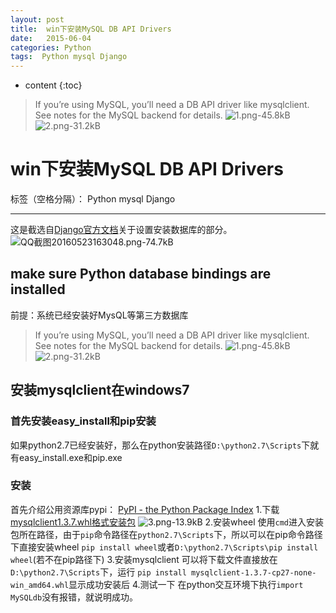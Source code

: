 ```yaml
---
layout: post
title:  win下安装MySQL DB API Drivers
date:   2015-06-04
categories: Python
tags:  Python mysql Django
---
```


* content
{:toc}

>If you’re using MySQL, you’ll need a DB API driver like mysqlclient. See notes for the MySQL backend for details.
![1.png-45.8kB][2]
![2.png-31.2kB][3]






# win下安装MySQL DB API Drivers

标签（空格分隔）： Python mysql Django

---
这是截选自[Django官方文档](https://docs.djangoproject.com/en/1.9/intro/install/)关于设置安装数据库的部分。
![QQ截图20160523163048.png-74.7kB][1]

## make sure Python database bindings are installed
前提：系统已经安装好MysQL等第三方数据库
>If you’re using MySQL, you’ll need a DB API driver like mysqlclient. See notes for the MySQL backend for details.
![1.png-45.8kB][2]
![2.png-31.2kB][3]


## 安装mysqlclient在windows7
### 首先安装easy_install和pip安装
如果python2.7已经安装好，那么在python安装路径`D:\python2.7\Scripts`下就有easy_install.exe和pip.exe

### 安装
首先介绍公用资源库pypi：
[PyPI - the Python Package Index](https://pypi.python.org/pypi)
1.下载[mysqlclient1.3.7.whl格式安装包](https://pypi.python.org/pypi/mysqlclient/1.3.7)
![3.png-13.9kB][4]
2.安装wheel
使用`cmd`进入安装包所在路径，由于`pip`命令路径在`python2.7\Scripts`下，所以可以在pip命令路径下直接安装wheel
`pip install wheel`或者`D:\python2.7\Scripts\pip install wheel`(若不在pip路径下)
3.安装mysqlclient
可以将下载文件直接放在`D:\python2.7\Scripts`下，运行
`pip install mysqlclient-1.3.7-cp27-none-win_amd64.whl`显示成功安装后
4.测试一下
在python交互环境下执行`import MySQLdb`没有报错，就说明成功。


  [1]: http://static.zybuluo.com/maorongrong/1d6kmeffnzw2nfmbpb8chg5p/QQ%E6%88%AA%E5%9B%BE20160523163048.png
  [2]: http://static.zybuluo.com/maorongrong/sgv0fxzyo2rfv345drrvybdx/1.png
  [3]: http://static.zybuluo.com/maorongrong/kaowq1l3g6w3yco34shqfeju/2.png
  [4]: http://static.zybuluo.com/maorongrong/nkzsryvkzpyy8x2pux40zzy0/3.png
